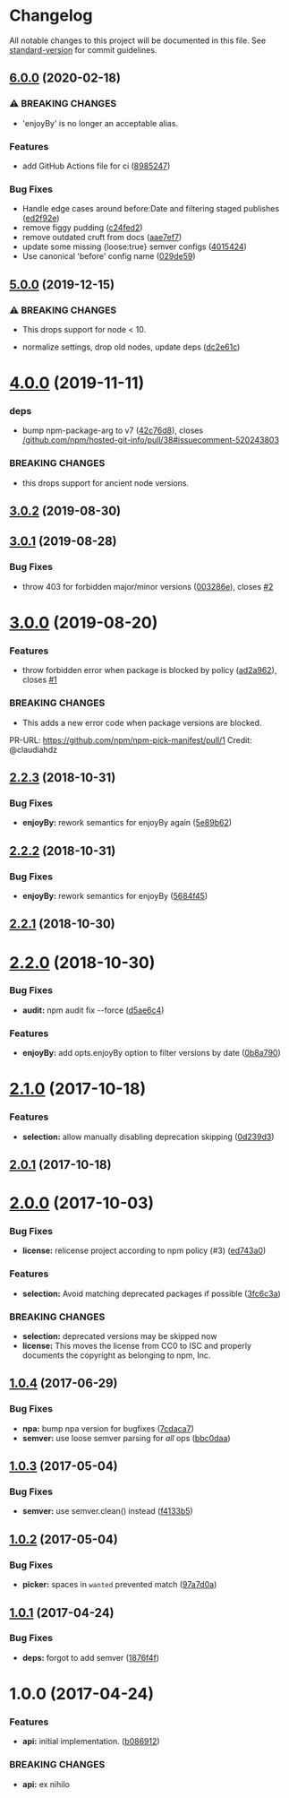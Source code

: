 # Changelog

All notable changes to this project will be documented in this file. See [standard-version](https://github.com/conventional-changelog/standard-version) for commit guidelines.

## [6.0.0](https://github.com/npm/npm-pick-manifest/compare/v5.0.0...v6.0.0) (2020-02-18)


### ⚠ BREAKING CHANGES

* 'enjoyBy' is no longer an acceptable alias.

### Features

* add GitHub Actions file for ci ([8985247](https://github.com/npm/npm-pick-manifest/commit/898524727fa157f46fdf4eb0c11148ae4808226b))


### Bug Fixes

* Handle edge cases around before:Date and filtering staged publishes ([ed2f92e](https://github.com/npm/npm-pick-manifest/commit/ed2f92e7fdc9cc7836b13ebc73e17d8fd296a07e))
* remove figgy pudding ([c24fed2](https://github.com/npm/npm-pick-manifest/commit/c24fed25b8f77fbbcc3107030f2dfed55fa54222))
* remove outdated cruft from docs ([aae7ef7](https://github.com/npm/npm-pick-manifest/commit/aae7ef7625ddddbac0548287e5d57b8f76593322))
* update some missing {loose:true} semver configs ([4015424](https://github.com/npm/npm-pick-manifest/commit/40154244a3fe1af86462bc1d6165199fc3315c10))
* Use canonical 'before' config name ([029de59](https://github.com/npm/npm-pick-manifest/commit/029de59bda6d3376f03760a00efe4ac9d997c623))

## [5.0.0](https://github.com/npm/npm-pick-manifest/compare/v4.0.0...v5.0.0) (2019-12-15)


### ⚠ BREAKING CHANGES

* This drops support for node < 10.

* normalize settings, drop old nodes, update deps ([dc2e61c](https://github.com/npm/npm-pick-manifest/commit/dc2e61cc06bd19e079128e77397df7593741da50))

<a name="4.0.0"></a>
# [4.0.0](https://github.com/npm/npm-pick-manifest/compare/v3.0.2...v4.0.0) (2019-11-11)


### deps

* bump npm-package-arg to v7 ([42c76d8](https://github.com/npm/npm-pick-manifest/commit/42c76d8)), closes [/github.com/npm/hosted-git-info/pull/38#issuecomment-520243803](https://github.com//github.com/npm/hosted-git-info/pull/38/issues/issuecomment-520243803)


### BREAKING CHANGES

* this drops support for ancient node versions.



<a name="3.0.2"></a>
## [3.0.2](https://github.com/npm/npm-pick-manifest/compare/v3.0.1...v3.0.2) (2019-08-30)



<a name="3.0.1"></a>
## [3.0.1](https://github.com/npm/npm-pick-manifest/compare/v3.0.0...v3.0.1) (2019-08-28)


### Bug Fixes

* throw 403 for forbidden major/minor versions ([003286e](https://github.com/npm/npm-pick-manifest/commit/003286e)), closes [#2](https://github.com/npm/npm-pick-manifest/issues/2)



<a name="3.0.0"></a>
# [3.0.0](https://github.com/npm/npm-pick-manifest/compare/v2.2.3...v3.0.0) (2019-08-20)


### Features

* throw forbidden error when package is blocked by policy ([ad2a962](https://github.com/npm/npm-pick-manifest/commit/ad2a962)), closes [#1](https://github.com/npm/npm-pick-manifest/issues/1)


### BREAKING CHANGES

* This adds a new error code when package versions are
blocked.

PR-URL: https://github.com/npm/npm-pick-manifest/pull/1
Credit: @claudiahdz



<a name="2.2.3"></a>
## [2.2.3](https://github.com/npm/npm-pick-manifest/compare/v2.2.2...v2.2.3) (2018-10-31)


### Bug Fixes

* **enjoyBy:** rework semantics for enjoyBy again ([5e89b62](https://github.com/npm/npm-pick-manifest/commit/5e89b62))



<a name="2.2.2"></a>
## [2.2.2](https://github.com/npm/npm-pick-manifest/compare/v2.2.1...v2.2.2) (2018-10-31)


### Bug Fixes

* **enjoyBy:** rework semantics for enjoyBy ([5684f45](https://github.com/npm/npm-pick-manifest/commit/5684f45))



<a name="2.2.1"></a>
## [2.2.1](https://github.com/npm/npm-pick-manifest/compare/v2.2.0...v2.2.1) (2018-10-30)



<a name="2.2.0"></a>
# [2.2.0](https://github.com/npm/npm-pick-manifest/compare/v2.1.0...v2.2.0) (2018-10-30)


### Bug Fixes

* **audit:** npm audit fix --force ([d5ae6c4](https://github.com/npm/npm-pick-manifest/commit/d5ae6c4))


### Features

* **enjoyBy:** add opts.enjoyBy option to filter versions by date ([0b8a790](https://github.com/npm/npm-pick-manifest/commit/0b8a790))



<a name="2.1.0"></a>
# [2.1.0](https://github.com/npm/npm-pick-manifest/compare/v2.0.1...v2.1.0) (2017-10-18)


### Features

* **selection:** allow manually disabling deprecation skipping ([0d239d3](https://github.com/npm/npm-pick-manifest/commit/0d239d3))



<a name="2.0.1"></a>
## [2.0.1](https://github.com/npm/npm-pick-manifest/compare/v2.0.0...v2.0.1) (2017-10-18)



<a name="2.0.0"></a>
# [2.0.0](https://github.com/npm/npm-pick-manifest/compare/v1.0.4...v2.0.0) (2017-10-03)


### Bug Fixes

* **license:** relicense project according to npm policy (#3) ([ed743a0](https://github.com/npm/npm-pick-manifest/commit/ed743a0))


### Features

* **selection:** Avoid matching deprecated packages if possible ([3fc6c3a](https://github.com/npm/npm-pick-manifest/commit/3fc6c3a))


### BREAKING CHANGES

* **selection:** deprecated versions may be skipped now
* **license:** This moves the license from CC0 to ISC and properly documents the copyright as belonging to npm, Inc.



<a name="1.0.4"></a>
## [1.0.4](https://github.com/npm/npm-pick-manifest/compare/v1.0.3...v1.0.4) (2017-06-29)


### Bug Fixes

* **npa:** bump npa version for bugfixes ([7cdaca7](https://github.com/npm/npm-pick-manifest/commit/7cdaca7))
* **semver:** use loose semver parsing for *all* ops ([bbc0daa](https://github.com/npm/npm-pick-manifest/commit/bbc0daa))



<a name="1.0.3"></a>
## [1.0.3](https://github.com/npm/npm-pick-manifest/compare/v1.0.2...v1.0.3) (2017-05-04)


### Bug Fixes

* **semver:** use semver.clean() instead ([f4133b5](https://github.com/npm/npm-pick-manifest/commit/f4133b5))



<a name="1.0.2"></a>
## [1.0.2](https://github.com/npm/npm-pick-manifest/compare/v1.0.1...v1.0.2) (2017-05-04)


### Bug Fixes

* **picker:** spaces in `wanted` prevented match ([97a7d0a](https://github.com/npm/npm-pick-manifest/commit/97a7d0a))



<a name="1.0.1"></a>
## [1.0.1](https://github.com/npm/npm-pick-manifest/compare/v1.0.0...v1.0.1) (2017-04-24)


### Bug Fixes

* **deps:** forgot to add semver ([1876f4f](https://github.com/npm/npm-pick-manifest/commit/1876f4f))



<a name="1.0.0"></a>
# 1.0.0 (2017-04-24)


### Features

* **api:** initial implementation. ([b086912](https://github.com/npm/npm-pick-manifest/commit/b086912))


### BREAKING CHANGES

* **api:** ex nihilo
